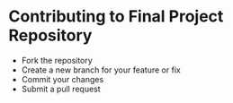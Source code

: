# Contributing to Final Project Repository  
- Fork the repository  
- Create a new branch for your feature or fix  
- Commit your changes  
- Submit a pull request  
